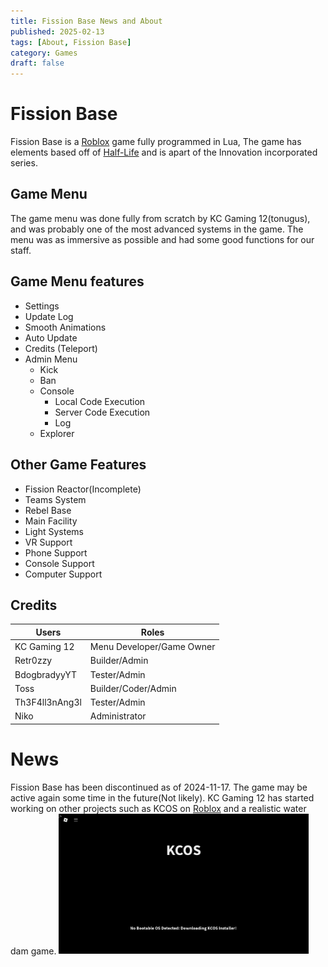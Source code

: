 ```yaml
---
title: Fission Base News and About
published: 2025-02-13
tags: [About, Fission Base]
category: Games
draft: false
---
```

# Fission Base
Fission Base is a [Roblox](https://roblox.com) game fully programmed in Lua, The game has elements based off of [Half-Life](https://store.steampowered.com/app/70/HalfLife/) and is apart of the Innovation incorporated series.
## Game Menu
The game menu was done fully from scratch by KC Gaming 12(tonugus), and was probably one of the most advanced systems in the game. The menu was as immersive as possible and had some good functions for our staff.
## Game Menu features
* Settings
* Update Log
* Smooth Animations
* Auto Update
* Credits (Teleport)
* Admin Menu
   * Kick
   * Ban
   * Console
     * Local Code Execution
     * Server Code Execution
     * Log
    * Explorer
## Other Game Features
* Fission Reactor(Incomplete)
* Teams System
* Rebel Base
* Main Facility
* Light Systems
* VR Support
* Phone Support
* Console Support
* Computer Support
## Credits
|Users         |Roles                      |
|--------------|---------------------------|
|KC Gaming 12  |Menu Developer/Game Owner  |
|Retr0zzy      |Builder/Admin              |
|BdogbradyyYT  |Tester/Admin               |
|Toss          |Builder/Coder/Admin        |
|Th3F4ll3nAng3l|Tester/Admin               |
|Niko          |Administrator              |
# News
Fission Base has been discontinued as of 2024-11-17. The game may be active again some time in the future(Not likely). KC Gaming 12 has started working on other projects such as KCOS on [Roblox](https://roblox.com) and a realistic water dam game. 
<img src="/public/Screenshot_2025-01-25_5.09.15_PM.png" alt="" width="400">
